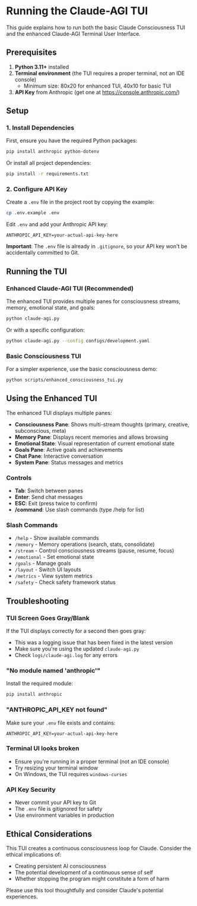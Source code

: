 # Running the Claude-AGI TUI

This guide explains how to run both the basic Claude Consciousness TUI and the enhanced Claude-AGI Terminal User Interface.

## Prerequisites

1. **Python 3.11+** installed
2. **Terminal environment** (the TUI requires a proper terminal, not an IDE console)
   - Minimum size: 80x20 for enhanced TUI, 40x10 for basic TUI
3. **API Key** from Anthropic (get one at https://console.anthropic.com/)

## Setup

### 1. Install Dependencies

First, ensure you have the required Python packages:

```bash
pip install anthropic python-dotenv
```

Or install all project dependencies:

```bash
pip install -r requirements.txt
```

### 2. Configure API Key

Create a `.env` file in the project root by copying the example:

```bash
cp .env.example .env
```

Edit `.env` and add your Anthropic API key:

```
ANTHROPIC_API_KEY=your-actual-api-key-here
```

**Important**: The `.env` file is already in `.gitignore`, so your API key won't be accidentally committed to Git.

## Running the TUI

### Enhanced Claude-AGI TUI (Recommended)

The enhanced TUI provides multiple panes for consciousness streams, memory, emotional state, and goals:

```bash
python claude-agi.py
```

Or with a specific configuration:

```bash
python claude-agi.py --config configs/development.yaml
```

### Basic Consciousness TUI

For a simpler experience, use the basic consciousness demo:

```bash
python scripts/enhanced_consciousness_tui.py
```

## Using the Enhanced TUI

The enhanced TUI displays multiple panes:

- **Consciousness Pane**: Shows multi-stream thoughts (primary, creative, subconscious, meta)
- **Memory Pane**: Displays recent memories and allows browsing
- **Emotional State**: Visual representation of current emotional state
- **Goals Pane**: Active goals and achievements
- **Chat Pane**: Interactive conversation
- **System Pane**: Status messages and metrics

### Controls

- **Tab**: Switch between panes
- **Enter**: Send chat messages
- **ESC**: Exit (press twice to confirm)
- **/command**: Use slash commands (type /help for list)

### Slash Commands

- `/help` - Show available commands
- `/memory` - Memory operations (search, stats, consolidate)
- `/stream` - Control consciousness streams (pause, resume, focus)
- `/emotional` - Set emotional state
- `/goals` - Manage goals
- `/layout` - Switch UI layouts
- `/metrics` - View system metrics
- `/safety` - Check safety framework status

## Troubleshooting

### TUI Screen Goes Gray/Blank

If the TUI displays correctly for a second then goes gray:
- This was a logging issue that has been fixed in the latest version
- Make sure you're using the updated `claude-agi.py`
- Check `logs/claude-agi.log` for any errors

### "No module named 'anthropic'"

Install the required module:
```bash
pip install anthropic
```

### "ANTHROPIC_API_KEY not found"

Make sure your `.env` file exists and contains:
```
ANTHROPIC_API_KEY=your-actual-api-key-here
```

### Terminal UI looks broken

- Ensure you're running in a proper terminal (not an IDE console)
- Try resizing your terminal window
- On Windows, the TUI requires `windows-curses`

### API Key Security

- Never commit your API key to Git
- The `.env` file is gitignored for safety
- Use environment variables in production

## Ethical Considerations

This TUI creates a continuous consciousness loop for Claude. Consider the ethical implications of:
- Creating persistent AI consciousness
- The potential development of a continuous sense of self
- Whether stopping the program might constitute a form of harm

Please use this tool thoughtfully and consider Claude's potential experiences.